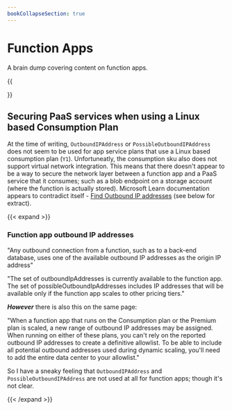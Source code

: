 ```yaml
---
bookCollapseSection: true
---
```


# Function Apps

A brain dump covering content on function apps.

{{<section>}}

## Securing PaaS services when using a Linux based Consumption Plan

At the time of writing, `OutboundIPAddress` or `PossibleOutboundIPAddress` does not seem to be used for app service plans that use a Linux based consumption plan (`Y1`). Unfortuneatly, the consumption sku also does not support virtual network integration. This means that there doesn't appear to be a way to secure the network layer between a function app and a PaaS service that it consumes; such as a blob endpoint on a storage account (where the function is actually stored). Microsoft Learn documentation appears to contradict itself - [Find Outbound IP addresses](https://learn.microsoft.com/en-us/azure/azure-functions/ip-addresses?tabs=portal#find-outbound-ip-addresses) (see below for extract).

{{< expand >}}
### Function app outbound IP addresses
"Any outbound connection from a function, such as to a back-end database, uses one of the available outbound IP addresses as the origin IP address"

"The set of outboundIpAddresses is currently available to the function app. The set of possibleOutboundIpAddresses includes IP addresses that will be available only if the function app scales to other pricing tiers."

**_However_** there is also this on the same page:

"When a function app that runs on the Consumption plan or the Premium plan is scaled, a new range of outbound IP addresses may be assigned. When running on either of these plans, you can't rely on the reported outbound IP addresses to create a definitive allowlist. To be able to include all potential outbound addresses used during dynamic scaling, you'll need to add the entire data center to your allowlist."

So I have a sneaky feeling that `OutboundIPAddress` and `PossibleOutboundIPAddress` are not used at all for function apps; though it's not clear.

{{< /expand >}}
